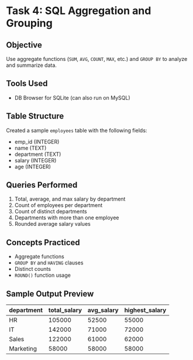 # Task 4: SQL Aggregation and Grouping

## Objective
Use aggregate functions (`SUM`, `AVG`, `COUNT`, `MAX`, etc.) and `GROUP BY` to analyze and summarize data.

## Tools Used
- DB Browser for SQLite (can also run on MySQL)

## Table Structure
Created a sample `employees` table with the following fields:
- emp_id (INTEGER)
- name (TEXT)
- department (TEXT)
- salary (INTEGER)
- age (INTEGER)

## Queries Performed
1. Total, average, and max salary by department
2. Count of employees per department
3. Count of distinct departments
4. Departments with more than one employee
5. Rounded average salary values

## Concepts Practiced
- Aggregate functions
- `GROUP BY` and `HAVING` clauses
- Distinct counts
- `ROUND()` function usage

## Sample Output Preview
| department | total_salary | avg_salary | highest_salary |
|------------|--------------|------------|----------------|
| HR         | 105000       | 52500      | 55000          |
| IT         | 142000       | 71000      | 72000          |
| Sales      | 122000       | 61000      | 62000          |
| Marketing  | 58000        | 58000      | 58000          |

